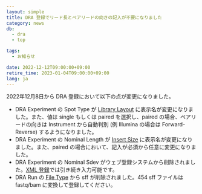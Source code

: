 ```yaml
---
layout: simple
title: DRA 登録でリード長とペアリードの向きの記入が不要になりました
category: news
db:
  - dra
  - top

tags:
  - お知らせ

date: 2022-12-12T09:00:00+09:00
retire_time: 2023-01-04T09:00:00+09:00
lang: ja
---
```


2022年12月8日から DRA 登録において以下の点が変更になりました。

* DRA Experiment の Spot Type が [Library Layout](/dra/metadata.html#Library_Layout) に表示名が変更になりました。また、値は single もしくは paired を選択し、paired の場合、ペアリードの向きは Instrument から自動判別 (例 Illumina の場合は Forward-Reverse) するようになりました。
* DRA Experiment の Nominal Length が [Insert Size](/dra/metadata.html#Insert_Size) に表示名が変更になりました。また、paired の場合において、記入が必須から任意に変更になりました。
* DRA Experiment の Nominal Sdev がウェブ登録システムから削除されました。[XML 登録](/dra/submission.html#upload-xml)では引き続き入力可能です。
* DRA Run の [File Type](/dra/metadata.html#File_Type) から sff が削除されました。454 sff ファイルは fastq/bam に変換して登録してください。
